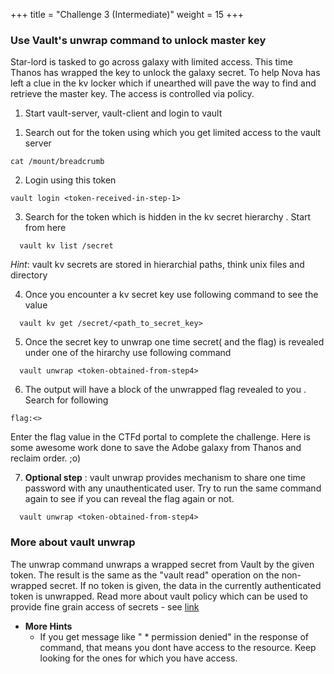 +++
title = "Challenge 3 (Intermediate)"
weight = 15
+++

### Use Vault's unwrap command to unlock master key

Star-lord is tasked to go across galaxy with limited access. This time Thanos has wrapped the key to unlock the galaxy secret. To help Nova has left a clue in the kv locker which if unearthed will pave the way to find and retrieve the master key.
The access is controlled via policy. 

1. Start vault-server, vault-client and login to vault

  1) Search out for the token using which you get limited access to the vault server 
  ```
  cat /mount/breadcrumb
  ```
  2) Login using this token
   ```
  vault login <token-received-in-step-1>
  ```
  3) Search for the token which is hidden in the kv secret hierarchy . Start from here 
  ```
    vault kv list /secret
  ```
   *_Hint_*: vault kv secrets are stored in hierarchial paths, think unix files and directory  

  4) Once you encounter a kv secret key use following command to see the value 

  ```
    vault kv get /secret/<path_to_secret_key>
  ```
  5) Once the  secret key to unwrap one time secret( and the flag) is revealed under one of the hirarchy use following command 
  ```
    vault unwrap <token-obtained-from-step4>
  ```  
  6) The output will have a block of the unwrapped flag revealed to you  . Search for following
  ```
  flag:<>
  ```
  Enter the flag value in the CTFd portal to complete the challenge. Here is some awesome work done to save the Adobe galaxy from Thanos and reclaim order. ;o) 

  7) __Optional step__ : vault unwrap provides mechanism to share one time password with any unauthenticated user. Try to run the same command again to see if you can reveal the flag again or not. 
  ```
    vault unwrap <token-obtained-from-step4>
  ```
### More about vault unwrap 
The unwrap command unwraps a wrapped secret from Vault by the given token. The result is the same as the "vault read" operation on the non-wrapped secret. If no token is given, the data in the currently authenticated token is unwrapped.
Read more about vault policy which can be used to provide fine grain access of secrets - see [link](https://www.vaultproject.io/docs/concepts/policies.html)

- __More Hints__
  - If you get message like "	* permission denied" in the response of command, that means you dont have access to the resource. Keep looking for the ones for which you have access. 

